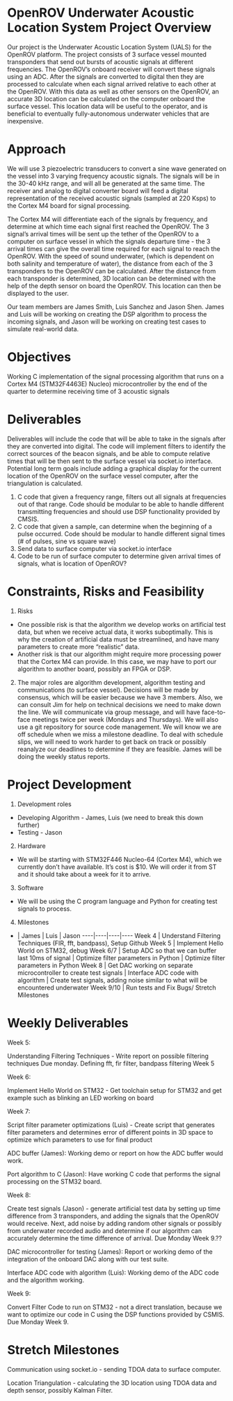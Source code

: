 # OpenROV Underwater Acoustic Location System Project Overview
Our project is the Underwater Acoustic Location System (UALS) for the OpenROV platform. The project consists of 3 surface vessel mounted transponders that send out bursts of acoustic signals at different frequencies. The OpenROV’s onboard receiver will convert these signals using an ADC. After the signals are converted to digital then they are processed to calculate when each signal arrived relative to each other at the OpenROV. With this data as well as other sensors on the OpenROV, an accurate 3D location can be calculated on the computer onboard the surface vessel. This location data will be useful to the operator, and is beneficial to eventually fully-autonomous underwater vehicles that are inexpensive.

# Approach
We will use 3 piezoelectric transducers to convert a sine wave generated on the vessel into 3 varying frequency acoustic signals. The signals will be in the 30-40 kHz range, and will all be generated at the same time. The receiver and analog to digital converter board will feed a  digital representation of the received acoustic signals  (sampled at 220 Ksps) to the Cortex M4 board for signal processing.

The Cortex M4 will differentiate each of the signals by frequency, and determine at which time each signal first reached the OpenROV. The 3 signal’s arrival times will be sent up the tether of the OpenROV to a computer on surface vessel in which the signals departure time - the 3 arrival times can give the overall time required for each signal to reach the OpenROV. With the speed of sound underwater, (which is dependent on both salinity and temperature of water), the distance from each of the 3 transponders to the OpenROV can be calculated. After the distance from each transponder is determined, 3D location can be determined with the help of the depth sensor on board the OpenROV. This location can then be displayed to the user.

Our team members are James Smith, Luis Sanchez and Jason Shen. James and Luis will be working on creating the DSP algorithm to process the incoming signals, and Jason will be working on creating test cases to simulate real-world data.

# Objectives
Working C implementation of the signal processing algorithm that runs on a Cortex M4 (STM32F4463E) Nucleo) microcontroller by the end of the quarter to determine receiving time of 3 acoustic signals

Deliverables
============
Deliverables will include the code that will be able to take in the signals after they are converted into digital. The code will implement filters to identify the correct sources of the beacon signals, and be able to compute relative times that will be then sent to the surface vessel via socket.io interface. Potential long term goals include adding a graphical display for the current location of the OpenROV on the surface vessel computer, after the triangulation is calculated.

1. C code that given a frequency range, filters out all signals at frequencies out of that range. Code should be modular to be able to handle different transmitting frequencies and should use DSP functionality provided by CMSIS.
2. C code that given a sample, can determine when the beginning of a pulse occurred. Code should be modular to handle different signal times (# of pulses, sine vs square wave)
3. Send data to surface computer via socket.io interface
4. Code to be run of surface computer to determine given arrival times of signals, what is location of OpenROV?

# Constraints, Risks and Feasibility
1. Risks
  * One possible risk is that the algorithm we develop works on artificial test data, but when we receive actual data, it works suboptimally. This is why the creation of artificial data must be streamlined, and have many parameters to create more “realistic” data.
  * Another risk is that our algorithm might require more processing power that the Cortex M4 can provide. In this case, we may have to port our algorithm to another board, possibly an FPGA or DSP.
2. The major roles are algorithm development, algorithm testing and communications (to surface vessel). Decisions will be made by consensus, which will be easier because we have 3 members. Also, we can consult Jim for help on technical decisions we need to make down the line. We will communicate via group message, and will have face-to-face meetings twice per week (Mondays and Thursdays). We will also use a git repository for source code management. We will know we are off schedule when we miss a milestone deadline. To deal with schedule slips, we will need to work harder to get back on track or possibly reanalyze our deadlines to determine if they are feasible. James will be doing the weekly status reports.

# Project Development
1. Development roles
  * Developing Algorithm - James, Luis (we need to break this down further)
  * Testing - Jason
2. Hardware
  * We will be starting with STM32F446 Nucleo-64 (Cortex M4), which we currently don’t have available. It’s cost is $10. We will order it from ST and it should take about a week for it to arrive.
3. Software
  * We will be using the C program language and Python for creating test signals to process.
4. Milestones
  * | James | Luis | Jason
    ----|----|----|----
    Week 4 | Understand Filtering Techniques (FIR, fft, bandpass), Setup Github
    Week 5 | Implement Hello World on STM32, debug
    Week 6/7 | Setup ADC so that we can buffer last 10ms of signal | Optimize filter parameters in Python | Optimize filter parameters in Python
    Week 8 | Get DAC working on separate microcontroller to create test signals | Interface ADC code with algorithm | Create test signals, adding noise similar to what will be encountered underwater
    Week 9/10 | Run tests and Fix Bugs/ Stretch Milestones


# Weekly Deliverables
Week 5:

Understanding Filtering Techniques - Write report on possible filtering techniques Due monday. Defining fft, fir filter, bandpass filtering Week 5

Week 6:

Implement Hello World on STM32 - Get toolchain setup for STM32 and get example such as blinking an LED working on board  

Week 7:

Script filter parameter optimizations (Luis) - Create script that generates filter parameters and determines error of different points in 3D space to optimize which parameters to use for final product

ADC buffer (James): Working demo or report on how the ADC buffer would work.

Port algorithm to C (Jason): Have working C code that performs the signal processing on the STM32 board.

Week 8:

Create test signals (Jason) - generate artificial test data by setting up time difference from 3 transponders, and adding the signals that the OpenROV would receive. Next, add noise by adding random other signals or possibly from underwater recorded audio and determine if our algorithm can accurately determine the time difference of arrival. Due Monday Week 9.??

DAC microcontroller for testing (James): Report or working demo of the integration of the onboard DAC along with our test suite.

Interface ADC code with algorithm (Luis): Working demo of the ADC code and the algorithm working.

Week 9:

Convert Filter Code to run on STM32 - not a direct translation, because we want to optimize our code in C using the DSP functions provided by CSMIS. Due Monday Week 9.

# Stretch Milestones

Communication using socket.io - sending TDOA data to surface computer.

Location Triangulation - calculating the 3D location using TDOA data and depth sensor, possibly Kalman Filter.
